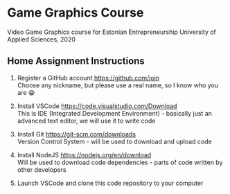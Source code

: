 # Game Graphics Course

Video Game Graphics course for Estonian Entrepreneurship University of Applied Sciences, 2020

## Home Assignment Instructions

1. Register a GitHub account https://github.com/join
<br/>Choose any nickname, but please use a real name, so I know who you are :grin:

2. Install VSCode https://code.visualstudio.com/Download
<br/>This is IDE (Integrated Development Environment) - basically just an advanced text editor, we will use it to write code

3. Install Git https://git-scm.com/downloads
<br/>Version Control System - will be used to download and upload code

4. Install NodeJS https://nodejs.org/en/download
<br/>Will be used to download code dependencies - parts of code written by other developers

5. Launch VSCode and clone this code repository to your computer
